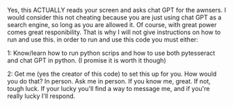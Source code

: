 Yes, this ACTUALLY reads your screen and asks chat GPT for the awnsers.
I would consider this not cheating because you are just using chat GPT as a search engine, so long as you are allowed it.
Of course, with great power comes great responibility. That is why I will not give instructions on how to run and use this. in order to run and use this code you must either:

1: Know/learn how to run python scrips and how to use both pytesseract and chat GPT in python. (I promise it is worth it though)

2: Get me (yes the creator of this code) to set this up for you. How would you do that? In person. Ask me in person. If you know me, great. If not, tough luck.
If your lucky you'll find a way to message me, and if you're really lucky I'll respond.
